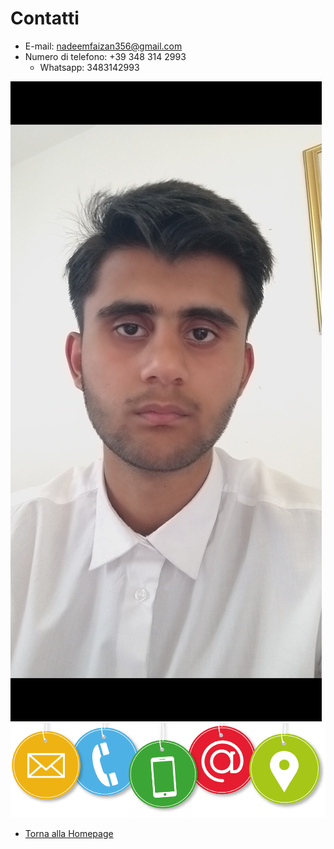 # Contatti

- E-mail: nadeemfaizan356@gmail.com
- Numero di telefono: +39 348 314 2993
  - Whatsapp: 3483142993

![Faizan's Photo](https://github.com/faizan-nd/faizan-nd.github.io/blob/main/foto_CV.jpg)
![Contatti](https://github.com/faizan-nd/faizan-nd.github.io/blob/main/contatti.png)

* [Torna alla Homepage](README.md)
